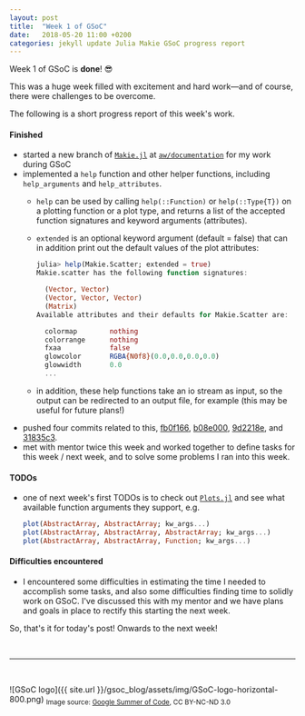 ```yaml
---
layout: post
title:  "Week 1 of GSoC"
date:   2018-05-20 11:00 +0200
categories: jekyll update Julia Makie GSoC progress report
---
```


Week 1 of GSoC is **done**! 😎

This was a huge week filled with excitement and hard work—and of course, there were challenges to be overcome.

The following is a short progress report of this week's work.


#### Finished
* started a new branch of [`Makie.jl`](https://github.com/JuliaPlots/Makie.jl) at [`aw/documentation`](https://github.com/JuliaPlots/Makie.jl/tree/aw/documentation) for my work during GSoC
* implemented a `help` function and other helper functions, including `help_arguments` and `help_attributes`.
	* `help` can be used by calling `help(::Function)` or `help(::Type{T})` on a plotting function or a plot type, and returns a list of the accepted function signatures and keyword arguments (attributes).
	* `extended` is an optional keyword argument (default = false) that can in addition print out the default values of the plot attributes:

		```julia
		julia> help(Makie.Scatter; extended = true)
		Makie.scatter has the following function signatures:

		  (Vector, Vector)
		  (Vector, Vector, Vector)
		  (Matrix)
		Available attributes and their defaults for Makie.Scatter are:

		  colormap        nothing
		  colorrange      nothing
		  fxaa            false
		  glowcolor       RGBA{N0f8}(0.0,0.0,0.0,0.0)
		  glowwidth       0.0
		  ...
		```

	* in addition, these help functions take an io stream as input, so the output can be redirected to an output file, for example (this may be useful for future plans!)
* pushed four commits related to this, [fb0f166](https://github.com/JuliaPlots/Makie.jl/commit/fb0f1668b424320e7c0f40f48a39a580dd21e060), [b08e000](https://github.com/JuliaPlots/Makie.jl/commit/b08e0007928ea4363d9e07513d19ce42de9e2b40), [9d2218e](https://github.com/JuliaPlots/Makie.jl/commit/9d2218ef326571f3b6a4256fc366ebe030d0bdfe), and [31835c3](https://github.com/JuliaPlots/Makie.jl/commit/31835c3517657a42c6f2249094a6d59f1479f1d4).
* met with mentor twice this week and worked together to define tasks for this week / next week, and to solve some problems I ran into this week.


#### TODOs
* one of next week's first TODOs is to check out [`Plots.jl`](https://github.com/JuliaPlots/Plots.jl) and see what available function arguments they support, e.g.

	```julia
	plot(AbstractArray, AbstractArray; kw_args...)
	plot(AbstractArray, AbstractArray, AbstractArray; kw_args...)
	plot(AbstractArray, AbstractArray, Function; kw_args...)
	```

#### Difficulties encountered
* I encountered some difficulties in estimating the time I needed to accomplish some tasks, and also some difficulties finding time to solidly work on GSoC. I've discussed this with my mentor and we have plans and goals in place to rectify this starting the next week.

So, that's it for today's post! Onwards to the next week!


<br>

---

<br>

![GSoC logo]({{ site.url }}/gsoc_blog/assets/img/GSoC-logo-horizontal-800.png)
<sub>Image source: [Google Summer of Code](https://developers.google.com/open-source/gsoc/resources/marketing#logos_and_artwork), CC BY-NC-ND 3.0</sub>